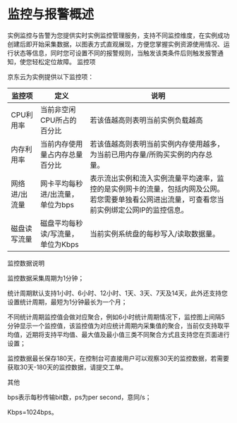 
# 监控与报警概述

实例监控与告警为您提供实时实例监控管理服务，支持不同监控维度，在实例成功创建后即开始采集数据，以图表方式直观展现，方便您掌握实例资源使用情况、运行状态等信息，同时您可设置不同的报警规则，当触发该类条件后则触发报警通知，使您轻松定位故障。
监控项

京东云为实例提供以下监控项：

|   监控项  |定义     | 说明     |
| --- | --- | --- |
|   CPU利用率  | 当前非空闲CPU所占的百分比      |若该值越高则表明当前实例负载越高     |
|  内存利用率     |	当前内存使用量占内存总量百分比     | 若该值越高则表明当前实例内存使用越多，为当前已用内存量/所购买实例的内存总量。         |
|  网络进/出流量      | 网卡平均每秒进/出流量，单位为bps        |  表示流出实例和流入实例流量平均速率，监控的是实例网卡的流量，包括内网及公网。若您需要单独看公网进出流量，可查看您当前实例绑定公网IP的监控信息。               |
| 磁盘读写流量        | 磁盘平均每秒读/写流量，单位为Kbps      | 当前实例系统盘的每秒写入/读取数据量。                |


监控数据说明

监控数据采集周期为1分钟；

统计周期默认支持1小时、6小时、12小时、1天、3天、7天及14天，此外还支持您设置统计周期，最短为1分钟最长为一个月；

不同统计周期监控值会做对应聚合，例如6小时统计周期情况下，监控图上间隔5分钟显示一个监控值，该监控值为对应统计周期内采集值的聚合，当前仅支持取平均值，近期将支持平均值、最大值及最小值三类不同聚合方式且支持您在页面进行设置；

监控数据最长保存180天，在控制台可直接用户可以观察30天的监控数据，若需要获取30天-180天的监控数据，请提交工单。

其他

bps表示每秒传输bit数，ps为per second，意同/s；

Kbps=1024bps。
